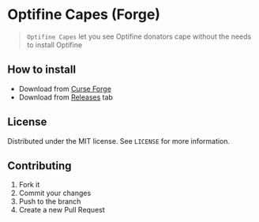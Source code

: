 # Optifine Capes (Forge)

> ```Optifine Capes``` let you see Optifine donators cape without the needs to install Optifine

## How to install

- Download from [Curse Forge](https://www.curseforge.com/minecraft/mc-mods/optifine-capes)
- Download from [Releases](https://github.com/Nearata/OptifineCapes/releases) tab

## License

Distributed under the MIT license. See ```LICENSE``` for more information.

## Contributing

1. Fork it
2. Commit your changes
3. Push to the branch
4. Create a new Pull Request

